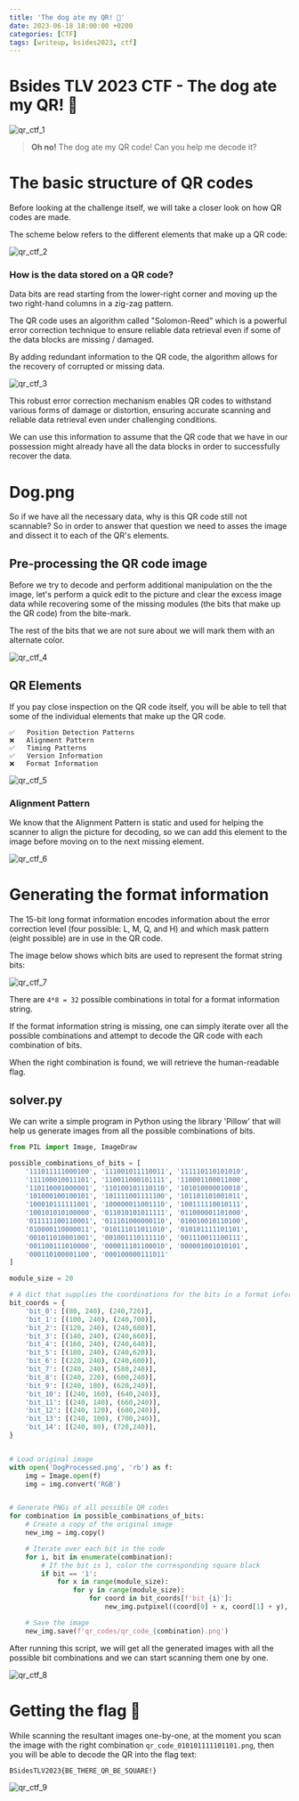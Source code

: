 ```yaml
---
title: 'The dog ate my QR! 🐶'
date: 2023-06-18 18:00:00 +0200
categories: [CTF]
tags: [writeup, bsides2023, ctf]
---
```


# Bsides TLV 2023 CTF - The dog ate my QR! 🐶

![qr_ctf_1](/assets/img/attachments/2023-06-28-QRCTF.md/qr_ctf_1.png)

>**Oh no!** The dog ate my QR code!
>Can you help me decode it?

# The basic structure of QR codes

Before looking at the challenge itself, we will take a closer look on how QR codes are made.

The scheme below refers to the different elements that make up a QR code:

![qr_ctf_2](/assets/img/attachments/2023-06-28-QRCTF.md/qr_ctf_2.png)

### How is the data stored on a QR code?

Data bits are read starting from the lower-right corner and moving up the two right-hand columns in a zig-zag pattern.

The QR code uses an algorithm called "Solomon-Reed" which is a powerful error correction technique to ensure reliable data retrieval even if some of the data blocks are missing / damaged.

By adding redundant information to the QR code, the algorithm allows for the recovery of corrupted or missing data.

![qr_ctf_3](/assets/img/attachments/2023-06-28-QRCTF.md/qr_ctf_3.png)

This robust error correction mechanism enables QR codes to withstand various forms of damage or distortion, ensuring accurate scanning and reliable data retrieval even under challenging conditions.

We can use this information to assume that the QR code that we have in our possession might already have all the data blocks in order to successfully recover the data.

# Dog.png

So if we have all the necessary data, why is this QR code still not scannable?
So in order to answer that question we need to asses the image and dissect it to each of the QR's elements.

## Pre-processing the QR code image

Before we try to decode and perform additional manipulation on the the image, let's perform a quick edit to the picture and clear the excess image data while recovering some of the missing modules (the bits that make up the QR code) from the bite-mark.

The rest of the bits that we are not sure about we will mark them with an alternate color.

![qr_ctf_4](/assets/img/attachments/2023-06-28-QRCTF.md/qr_ctf_4.png)

## QR Elements
If you pay close inspection on the QR code itself, you will be able to tell that some of the individual elements that make up the QR code.

	✅   Position Detection Patterns
	❌   Alignment Pattern
	✅   Timing Patterns
	✅   Version Information
	❌   Format Information


![qr_ctf_5](/assets/img/attachments/2023-06-28-QRCTF.md/qr_ctf_5.png)


### Alignment Pattern
We know that the Alignment Pattern is static and used for helping the scanner to align the picture for decoding, so we can add this element to the image before moving on to the next missing element.

![qr_ctf_6](/assets/img/attachments/2023-06-28-QRCTF.md/qr_ctf_6.png)



# Generating the format information

The 15-bit long format information encodes information about the error correction level (four possible: L, M, Q, and H) and which mask pattern (eight possible) are in use in the QR code. 

The image below shows which bits are used to represent the format string bits:

![qr_ctf_7](/assets/img/attachments/2023-06-28-QRCTF.md/qr_ctf_7.png)

There are `4*8 = 32` possible combinations in total for a format information string. 

If the format information string is missing, one can simply iterate over all the possible combinations and attempt to decode the QR code with each combination of bits.

When the right combination is found, we will retrieve the human-readable flag. 


## solver.py

We can write a simple program in Python using the library 'Pillow' that will help us generate images from all the possible combinations of bits.


```python
from PIL import Image, ImageDraw

possible_combinations_of_bits = [
    '111011111000100', '111001011110011', '111110110101010',
    '111100010011101', '110011000101111', '110001100011000',
    '110110001000001', '110100101110110', '101010000010010',
    '101000100100101', '101111001111100', '101101101001011',
    '100010111111001', '100000011001110', '100111110010111',
    '100101010100000', '011010101011111', '011000001101000',
    '011111100110001', '011101000000110', '010010010110100',
    '010000110000011', '010111011011010', '010101111101101',
    '001011010001001', '001001110111110', '001110011100111',
    '001100111010000', '000011101100010', '000001001010101',
    '000110100001100', '000100000111011'
]

module_size = 20

# A dict that supplies the coordinations for the bits in a format information string.
bit_coords = {
    'bit_0': [(80, 240), (240,720)],
    'bit_1': [(100, 240), (240,700)],
    'bit_2': [(120, 240), (240,680)],
    'bit_3': [(140, 240), (240,660)],
    'bit_4': [(160, 240), (240,640)],
    'bit_5': [(180, 240), (240,620)],
    'bit_6': [(220, 240), (240,600)],
    'bit_7': [(240, 240), (580,240)],
    'bit_8': [(240, 220), (600,240)],
    'bit_9': [(240, 180), (620,240)],
    'bit_10': [(240, 160), (640,240)],
    'bit_11': [(240, 140), (660,240)],
    'bit_12': [(240, 120), (680,240)],
    'bit_13': [(240, 100), (700,240)],
    'bit_14': [(240, 80), (720,240)],
}


# Load original image
with open('DogProcessed.png', 'rb') as f:
    img = Image.open(f)
    img = img.convert('RGB')


# Generate PNGs of all possible QR codes
for combination in possible_combinations_of_bits:
    # Create a copy of the original image
    new_img = img.copy()

    # Iterate over each bit in the code
    for i, bit in enumerate(combination):
        # If the bit is 1, color the corresponding square black
        if bit == '1':
            for x in range(module_size):
                for y in range(module_size):
                    for coord in bit_coords[f'bit_{i}']:
                        new_img.putpixel((coord[0] + x, coord[1] + y), (0,0,0))

    # Save the image
    new_img.save(f'qr_codes/qr_code_{combination}.png')

```

After running this script, we will get all the generated images with all the possible bit combinations and we can start scanning them one by one.

![qr_ctf_8](/assets/img/attachments/2023-06-28-QRCTF.md/qr_ctf_8.png)

# Getting the flag 🚩

While scanning the resultant images one-by-one, at the moment you scan the image with the right combination  `qr_code_010101111101101.png`, then you will be able to decode the QR into the flag text:

`BSidesTLV2023{BE_THERE_QR_BE_SQUARE!}`

![qr_ctf_9](/assets/img/attachments/2023-06-28-QRCTF.md/qr_ctf_9.png)